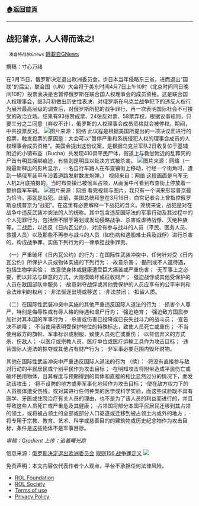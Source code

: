 ###  [:house:返回首頁](https://github.com/ourhimalayas/txt)
---


## 战犯普京，人人得而诛之!
` 澳喜特战旅Gnews` [轉載自GNews](https://gnews.org/zh-hans/2317191/)

撰稿：寸心万绪

在3月15日，俄罗斯决定退出欧洲委员会，步日本当年侵略东三省，进而退出“国联”的后尘，联合国（UN）大会将于美东时间4月7日上午10时（北京时间同日晚间10时）投票表决是否暂停俄罗斯在联合国人权理事会的成员资格。这是联合国人权理事会，继3月初做出历史性表决，对俄罗斯在乌克兰战争犯下的违反人权行为展开最高层级的调查后，对俄罗斯所犯的战争罪行，再一次表明国际社会不可接受的政治立场。结果有93张赞成票、24张反对票、58票弃权，根据议事规则，只要三分之二同意（弃权不计），俄罗斯的人权理事会成员资格就会被停权。期间，中共投票反对。
![](https://assets.gnews.org/wp-content/uploads/2022/04/image-1018.png)图片来源：网络
此议程是根据美国所提出的一项决议而进行的投票，触发投票的原因是：大会可以“暂停严重和系统侵犯人权的理事会成员的人权理事会成员资格”。美国会提出这份议案，是根据乌克兰军队2日收复位于基辅附近的小镇布查（Bucha）共发现410具平民尸体，街道上与教堂附近的乱葬冈的尸首有明显捆绑痕迹，有些则是明显以处决方式被杀害。
![](https://assets.gnews.org/wp-content/uploads/2022/04/image-1019.png)图片来源：网络（一段最新释出的影片显示，一名自行车路人在布查镇街上移动，行经一个街角时，遭到一辆俄军装甲车沿着道路发射数发炮弹。）
视频来自：网络
这段画面是乌军无人机2月底拍摄的，当时布查镇已被俄军占领，从画面中可看到布查街上停放着一整排俄军车辆。
![](https://assets.gnews.org/wp-content/uploads/2022/04/image-1020.png)图片来源：网络
看完视频与图片，我只有一个词来形容普京最为恰当，那就是战犯。此前，美国总统拜登在3月16日，白宫记者会上曾指控俄罗斯总统普京为“战犯”。在这里有必要解释一下战犯的含义。笼统来说，战犯是对在战争中违反武装冲突法的人的统称。其中包含违反国际法的军事行动及其过程中的个人犯罪行为，包括但不限于筹划或发动侵略战争、杀害或虐待战俘、灭绝种族等。二战后，以违反《日内瓦公约》，对没有参与战斗的人员（平民、医务人员、救援人员）以及那些不再参与战斗的人员（如伤病和遇船难士兵及战俘）进行杀害的，构成战争罪。实施下列行为的一律承担战争罪责。

（一）严重破坏《日内瓦公约》的行为：在国际性武装冲突中，任何针对受《日内瓦公约》所保护人员或物体实施的下列行为：
·故意杀害；
·酷刑或不人道待遇，包括生物学实验； 
·故意使身体或健康遭受巨大痛苦或严重伤害；
·无军事上之必要，而以非法与肆意的方式，大规模破坏或征收财产；
·强迫战俘或其他受保护的人员在敌国部队中服务；
·故意剥夺战俘或其他受保护的人员应享有的公平审判和合法审判的权利；
·非法驱逐出境或移送；
·非法禁闭；
·扣留人质。

（二）在国际性武装冲突中实施的其他严重违反国际人道法的行为：
·损害个人尊严，特别是侮辱性或有辱人格的待遇和虐尸行为；
·强迫绝育；
·强迫敌方国民参加针对其本国的军事行为；
·杀害或伤害已投降或已丧失战斗力的战斗员；
·宣告决不纳降；
·不当使用表明受保护地位的特殊标志，致使人员死亡或重伤；
·不当使用敌方的旗帜、军事标识或制服，致使人员死亡或重伤；
·以背信弃义的方式杀、伤敌人；
·以医疗或宗教人员、医疗单位或医疗运输工具作为攻击目标；
·违背国际人道法的掠夺或其他占有财产行为；
·非军事必要范围内毁坏财物。

其他在国际性武装冲突中严重违反国际人道法的行为 （续）： 
·将没有直接参与敌对行动的平民居民或个别平民作为攻击目标；
·在明知攻击将附带造成平民伤亡或破坏民用物体，且其程度与预期得到的具体和直接的相比显然过分的情况下，而发动该攻击；
·将不设防的地方或非军事化地带作为攻击目标；
·使在敌方权力下的人员肢体遭受伤残，或对其进行任何种类的医学或科学实验，而这些试验既不具有医学、牙医或住院治疗有关人员的理由，也不是为了该人员的利益而进行的，并且导致这些人员死亡或严重危及其健康；
·占领国将部分本国平民居民迁移到其占领的领土，或将被占领土的全部或部分人口驱逐或迁移到被占领土内或外的地方；
·将专用于宗教、教育、艺术、科学或慈善目的的建筑物或历史纪念物作为攻击目标，条件是这些物体不是军事目标。

*审稿：Gradient
上传：追着曙光跑*

信息来源：[俄罗斯决定退出欧洲委员会](https://world.huanqiu.com/article/47CrKoIt6WI)
[规则156.战争罪定义](https://ihl-databases.icrc.org/customary-ihl/chi/docs/v1_rul_rule156)
![](https://assets.gnews.org/wp-content/uploads/2022/03/澳喜图标-1.jpg)
 

免责声明：本文内容仅代表作者个人观点，平台不承担任何法律风险。

- [ROL Foundation](https://rolfoundation.org/)
- [ROL Society](https://rolsociety.org/)
- [Terms of use](https://gnews.org/terms-of-use-3/)
- [Privacy Policy](https://gnews.org/privacy-policy/)
